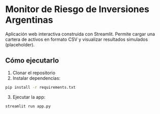 # Monitor de Riesgo de Inversiones Argentinas

Aplicación web interactiva construida con Streamlit.
Permite cargar una cartera de activos en formato CSV y visualizar resultados simulados (placeholder).

## Cómo ejecutarlo

1. Clonar el repositorio
2. Instalar dependencias:
```bash
pip install -r requirements.txt
```
3. Ejecutar la app:
```bash
streamlit run app.py
```